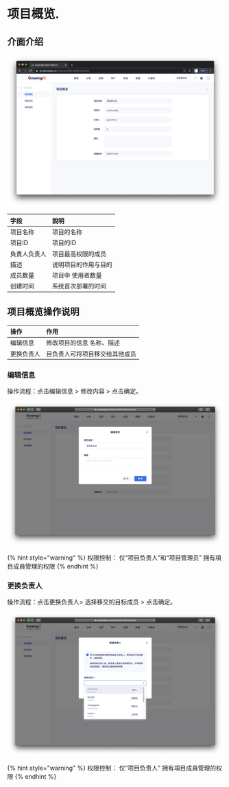 # 项目概览.

## 介面介绍

![](../../.gitbook/assets/ying-mu-jie-tu-20201207-xia-wu-1.58.27.png)

| 字段 | 說明 |
| :--- | :--- |
| 项目名称 | 项目的名称 |
| 项目ID  | 项目的ID |
| 負責人负责人 | 项目最高权限的成员 |
| 描述 | 说明项目的作用与目的 |
| 成员数量 | 项目中 使用者数量 |
| 创建时间 | 系统首次部署的时间 |

##  项目概览操作说明

| 操作 | 作用 |
| :--- | :--- |
| 编辑信息 | 修改项目的信息 名称、描述 |
| 更换负责人 | 目负责人可将项目移交给其他成员 |

### 编辑信息

操作流程：点击编辑信息 &gt;  修改内容 &gt;  点击确定。

![](../../.gitbook/assets/ying-mu-jie-tu-20201208-shang-wu-10.52.19.png)

{% hint style="warning" %}
权限控制： 仅“项目负责人”和“项目管理员” 拥有項目成員管理的权限
{% endhint %}

### 

### 更换负责人

操作流程：点击更换负责人&gt;  选择移交的目标成员 &gt;  点击确定。

![](../../.gitbook/assets/ying-mu-jie-tu-20201208-shang-wu-10.52.29.png)

{% hint style="warning" %}
权限控制： 仅“项目负责人” 拥有項目成員管理的权限
{% endhint %}

